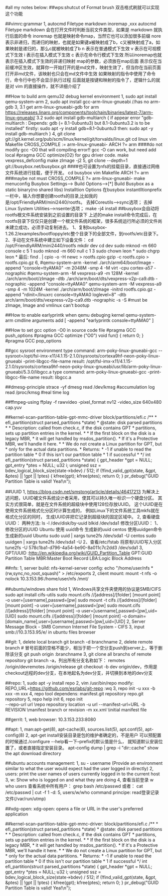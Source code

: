 #all my notes below:
##wps:shutcut of Format brush
	双击格式刷就可以实现这个功能

##vimrc:grammar
	1, autocmd Filetype markdown inoremap<buffer> <silent> ,xxx
		autocmd Filetype markdown
    	会在打开文件时判断当前文件类型，如果是 markdown 就执行后面的命令
    	inoremap 也就是映射命令map，当然它也可以添加很多前缀
    	nore
    	表示非递归，而递归的映射，也就是如果键a被映射成了b，c又被映射成了a，如果映射是递归的，那么c就被映射成了b
    	n
    	表示在普通模式下生效
    	v
    	表示在可视模式下生效
    	i
    	表示在插入模式下生效
    	c
    	表示在命令行模式下生效
    	所以inoremap也就表示在插入模式下生效的非递归映射
    	<buffer> <silent> map的参数，必须放在map后面
    	<buffer> 表示仅在当前缓冲区生效，就算你一开始打开的是md文件，映射生效了，但当你在当前页面打开非md文件，该映射也只会在md文件中生效
    	<silent> 如果映射的指令中使用了命令行，命令行中也不会显示执行过程
		后面就是按键和映射的指令了，逻辑什么的就是对 vim 的直接操作，就不详细介绍了

##How to build arm qemu32 debug kernel environment
	1, sudo apt install qemu-system-arm
	2, sudo apt install gcc-arm-linux-gnueabi //has no arm-gdb
	3,
		3.1 get arm-linux-gnueabi-gdb for arm
		https://releases.linaro.org/components/toolchain/binaries/latest-7/arm-linux-gnueabi/
		3.2 sudo apt install gdb-multiarch
		{
			if appear error "gdb-multiarch : Depends: gdb (= 8.1-0ubuntu3) but 8.1-0ubuntu3.2 is to be installed"
			firstly: sudo apt -y install gdb=8.1-0ubuntu3
			then:    sudo apt -y install gdb-multiarch
		}
	4, git clone git://git.kernel.org/pub/scm/linux/kernel/git/torvalds/linux.git
		cd linux
		vim Makefile
			CROSS_COMPILE := arm-linux-gnueabi-
			ARCH ?= arm
		####do not modify gcc -O0 that will compiling error!! gcc -O can work, but need add local #pragma GCC optimize(O2) for gpu driver code.
		make vexpress_defconfig
		make zImage -j2
	5, git clone --depth=1 git://busybox.net/busybox.git
		####也可设置为nfs的挂载目录，直接通过网络文件系统进行挂载，便于开发。
		cd busybox
		vim Makefile
		ARCH ?= arm ###maybe not must
		CROSS_COMPILE ?= arm-linux-gnueabi-
		make menuconfig
			Busybox Settings—>
				Build Options—>[*] Build Busybox as a static binary(no shared libs)
			Installtion Options
				在busybox instantlltionprefix一栏中，输入你想要创建rootfs的目录,比如我的是/opt/FriendlyARM/mini2440/rootfs。
			去掉Coreutils—>sync选项；
			去掉Linux System Utilities—>nsenter选项；
		make -j4 install  ##busybox会自动将rootfs根文件系统安装到之前设置的目录下
		上述的make install命令完成后，在rootfs目录下仅仅只是创建一个根文件系统的框架，很多系统运行所必须的文件尚未建立成功，必须手动复制进去。
	    1、复制busybox-1.26.2/examples/bootfloppy/etc整个目录下的全部文件，到rootfs/etc目录下。
	    2、手动在文件系统中建立如下设备文件：
			cd /opt/FriendlyARM/mini2440/rootfs
			mkdir dev
			cd dev
			sudo mknod -m 660 console c 5 1
			sudo mknod -m 660 null c 1 3
			sudo chown leon *
			sudo chgrp leon *
		最后:
		find . | cpio -o -H newc > rootfs.cpio
		gzip -c rootfs.cpio > rootfs.cpio.gz
	6, #qemu-system-arm -kernel ./arch/arm64/boot/Image -append "console=ttyAMA0" -m 2048M -smp 4 -M virt -cpu cortex-a57 -nographic
		#qemu-system-arm -M vexpress-a9 -m 128M -kernel ./arch/arm/boot/zImage -dtb ./arch/arm/boot/dts/vexpress-v2p-ca9.dtb -nographic -append "console=ttyAMA0"
		qemu-system-arm -M vexpress-a9 -smp 4 -m 1024M -kernel ./arch/arm/boot/zImage -initrd rootfs.cpio.gz -append "rdinit=/linuxrc console=ttyAMA0 loglevel=8" -dtb arch/arm/boot/dts/vexpress-v2p-ca9.dtb -nographic -s -S
		#must be zImage, Image and vmlinux can't bootup

##How to enable earlyprintk when qemu debuging kernel
	qemu-system-arm cmdline arguments add [ -append "earlyprintk console=ttyAMA0" ]

##How to set gcc option -O0 in source code file
	#pragma GCC push_options
	#pragma GCC optimize ("O0")
	void fun()
	{
		return 0;
	}
	#pragma GCC pop_options

##gcc sysroot environment
	type command:
		arm-poky-linux-gnueabi-gcc  --sysroot=/opt/fsl-imx-x11/4.1.15-2.1.0/sysroots/cortexa9hf-neon-poky-linux-gnueabi   -print-libgcc-file-name
	result:
		/opt/fsl-imx-x11/4.1.15-2.1.0/sysroots/cortexa9hf-neon-poky-linux-gnueabi/usr/lib/arm-poky-linux-gnueabi/5.3.0/libgcc.a
	type command:
		arm-poky-linux-gnueabi-gcc  -print-libgcc-file-name
	result:
		libgcc.a

##dmesg-principle
	strace -yf dmesg
	read /dev/kmsg		#accumulation log
	read /proc/kmsg		#real time log

##ffmpeg-using
	ffplay -f rawvideo -pixel_format nv12 -video_size 640x480 cap.yuv

##kernel-scan-partition-table-gpt-mmc-driver
	block/partitions/efi.c
	/**
	 * efi_partition(struct parsed_partitions *state)
	 * @state: disk parsed partitions
	 *
	 * Description: called from check.c, if the disk contains GPT
	 * partitions, sets up partition entries in the kernel.
	 *
	 * If the first block on the disk is a legacy MBR,
	 * it will get handled by msdos_partition().
	 * If it's a Protective MBR, we'll handle it here.
	 *
	 * We do not create a Linux partition for GPT, but
	 * only for the actual data partitions.
	 * Returns:
	 * -1 if unable to read the partition table
	 *  0 if this isn't our partition table
	 *  1 if successful
	 *
	 */
	int efi_partition(struct parsed_partitions *state)
	{
    gpt_header *gpt = NULL;
    gpt_entry *ptes = NULL;
    u32 i;
    unsigned ssz = bdev_logical_block_size(state->bdev) / 512;
    if (!find_valid_gpt(state, &gpt, &ptes) || !gpt || !ptes) {
        kfree(gpt);
        kfree(ptes);
        return 0;
    }
    pr_debug("GUID Partition Table is valid!  Yea!\n");

##UUID
	1, https://blog.csdn.net/smstong/article/details/46417213
		为解决上述问题，UUID被文件系统设计者采用，使其可以持久唯一标识一个硬盘分区。
		其实方式很简单，就是在文件系统的超级块中使用128位存放UUID。
		这个UUID是在使用文件系统格式化分区时计算生成的，
		例如Linux下的文件系统工具mkfs就在格式化分区的同时，
		生成UUID并把它记录到超级块的固定区域中。
	2, 查看硬盘UUID：
		两种方法:
		ls -l /dev/disk/by-uuid
		blkid /dev/sda1
		修改分区UUID：
		1、修改分区的UUID
		Ubuntu 使用 uuid命令 生成新的uuid
		centos 使用uuidgen命令 生成新的uuid
		Ubuntu
		sudo uuid | xargs tune2fs /dev/sda1 -U
		centos
		sudo uuidgen | xargs tune2fs /dev/sda1 -U
		2、查看/etc/fstab 将原有UUID写入分区
		tune2fs -U 578c1ba1-d796-4a54-be90-8a011c7c2dd3 /dev/sda1
	3, GPT/UUID :http://en.wikipedia.org/wiki/GUID_Partition_Table
		GPT:GUID Partition Table
		MBR:Master Boot Record
		LBA:Logic Block Address

##nfs:
	1, server build:
		nfs-kernel-server config:
		echo "/home/user/nfs *(rw,sync,no_root_squash)" > /etc/exports
	2, client mount:
		mount -t nfs -o nolock 10.3.153.96:/home/user/nfs /mnt/

##ubuntu/windows share fold
	1, Windows共享文件夹使用的协议是SMB/CIFS
		sudo apt install cifs-utils
		sudo mount.cifs //[address]/[folder] [mount point] -o user=[username],passwd=[pw]
		sudo mount -t cifs //[address]/[folder] [mount point] -o user=[username],passwd=[pw]
		sudo mount.cifs //[address]/[folder] [mount point] -o user=[username],passwd=[pw],uid=[UID]
		sudo mount.cifs //[address]/[folder] [mount point] -o domain=[domain_name],user=[username],passwd=[pw],uid=[UID]
	2, Server Message Block - SMB
		Common Internet File System - CIFS
	3, input smb://10.3.153.95/e/ in ubuntu files browser

##git:
	1, delete local branch
		git branch -d branchname
	2, delete remote branch
		# 冒号前面的空格不能少，相当于把一个空分支push到server上，等于删除该分支
		git push origin :branchname
	3, git clone all branchs of remote repository
		git branch -a，列出所有分支名称如下：
			remotes
			   /origin/devremotes
			   /origin/release
		git checkout -b dev origin/dev，作用是checkout远程的dev分支，在本地起名为dev分支，并切换到本地的dev分支

##repo:
	1, sudo apt -y install repo
	2, vim /usr/bin/repo
		modify: REPO_URL=https://github.com/esrlabs/git-repo
		:wq
	3, repo init -u xxx -b xxx -m xxx
	4, repo tool dependens:
		manifest.git repository
		repo.git repository
	5, repo help init
	6, repo init \
			--repo-url url	\repo repository location
			-u url			\--manifest-url=URL
			-b REVISION		\manifest branch or revision
			-m xx.xml		\initial manifest file

##gerrit:
	1, web browser: 10.3.153.233:8080

##apt:
	1, man:apt-get(8), apt-cache(8), sources.list(5), apt.conf(5), apt-config(8)
	2, apt-get install安装目录是包的维护者确定的，不是用户
		可以预配置的时候通过./configure --help看一下–prefix的默认值是什么，
		就知道默认安装位置了，或者直接指定安装目录。
		apt-config dump | grep  -i "dir::cache" show the apt download directory

##ubuntu accounts management:
	1, su - username (Provide an environment similar to what the user would expect had the user logged in directly)
	2, users: print the user names of users currently logged in to the current host
	3, w: Show who is logged on and what they are doing
	4, 查看当前登录
		w
		who
		users
	   查看系统中所有用户：
		grep bash /etc/passwd
		或者：
		cat /etc/passwd | cut -f 1 -d:
	5, users/w/who command principe: read登录记录文件(/var/run/utmp)

##xdg-open:
	xdg-open: opens a file or URL in the user's preferred application

##kernel-scan-partition-table-gpt-mmc-driver:
	block/partitions/efi.c
	/**
	 * efi_partition(struct parsed_partitions *state)
	 * @state: disk parsed partitions
	 *
	 * Description: called from check.c, if the disk contains GPT
	 * partitions, sets up partition entries in the kernel.
	 *
	 * If the first block on the disk is a legacy MBR,
	 * it will get handled by msdos_partition().
	 * If it's a Protective MBR, we'll handle it here.
	 *
	 * We do not create a Linux partition for GPT, but
	 * only for the actual data partitions.
	 * Returns:
	 * -1 if unable to read the partition table
	 *  0 if this isn't our partition table
	 *  1 if successful
	 */
	int efi_partition(struct parsed_partitions *state)
	{
	    gpt_header *gpt = NULL;
	    gpt_entry *ptes = NULL;
	    u32 i;
	    unsigned ssz = bdev_logical_block_size(state->bdev) / 512;
	    if (!find_valid_gpt(state, &gpt, &ptes) || !gpt || !ptes) {
	        kfree(gpt);
	        kfree(ptes);
	        return 0;
	    }
	    pr_debug("GUID Partition Table is valid!  Yea!\n");
